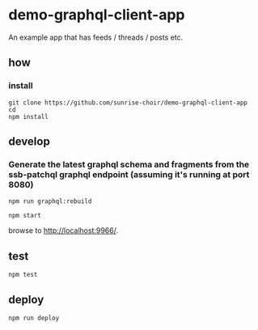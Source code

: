 
# demo-graphql-client-app

An example app that has feeds / threads / posts etc.

## how

### install

```
git clone https://github.com/sunrise-choir/demo-graphql-client-app
cd 
npm install
```

## develop

### Generate the latest graphql schema and fragments from the ssb-patchql graphql endpoint (assuming it's running at port 8080)

```
npm run graphql:rebuild
```

```
npm start
```

browse to <http://localhost:9966/>.

## test

```
npm test
```

## deploy

```
npm run deploy
```
